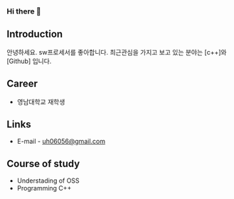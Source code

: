 ### Hi there 👋

## Introduction
안녕하세요.
sw프로세서를 좋아합니다.
최근관심을 가지고 보고 있는 분야는 [c++]와 [Github] 입니다.

## Career
- 영남대학교 재학생

## Links
- E-mail - uh06056@gmail.com

## Course of study
- Understading of OSS
- Programming C++


<!--
**imTeakMin/imTeakMin** is a ✨ _special_ ✨ repository because its `README.md` (this file) appears on your GitHub profile.

Here are some ideas to get you started:

- 🔭 I’m currently working on ...
- 🌱 I’m currently learning ...
- 👯 I’m looking to collaborate on ...
- 🤔 I’m looking for help with ...
- 💬 Ask me about ...
- 📫 How to reach me: ...
- 😄 Pronouns: ...
- ⚡ Fun fact: ...
-->
